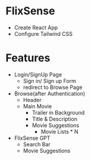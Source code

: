 # FlixSense

- Create React App
- Configure Tailwind CSS

# Features

- Login/SignUp Page
    - Sign in/ Sign up Form
    - redirect to Browse Page
- Browse(after Authentication)
    - Header
    - Main Movie
        - Trailer in Background
        - Title & Description
        - Movie Suggestions
            - Movie Lists * N
- FlixSense GPT
    - Search Bar
    - Movie Suggestions